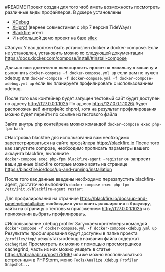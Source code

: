 #README
Проект создан для того чтоб иметь возможность посмотреть различные виды профайлеров.
В докере установлены
* [XDebug](https://xdebug.org/)
* [XHprof](https://tideways.io/profiler/xhprof-for-php7-php5.6) (вернее совместимая с php 7 версия TideWays) 
* [Blackfire](htpps://blackfire.io) агент
* И небольшой демо проект на базе [silex](https://silex.symfony.com/)

#Запуск
У вас должен быть установлен docker и docker-compose. 
Если не установлен, установить можно по следующей документации
https://docs.docker.com/compose/install/#install-compose

Дальше вам достаточно склонировать проект на локальную машину и выполнить 
`docker-compose -f docker-compose.yml up` если вам не нужен xdebug
или `docker-compose -f docker-compose.yml -f docker-compose-xdebug.yml up`
если вы планируете профилировать с использованием xdebug.

После того как контейнер будет запущен тестовый сайт будет доступен по адресу http://127.0.0.1:1025
По адресу http://127.0.0.1:1026/ будет расположен веб интерфейс xhprof, хотя на результат профилирования можно будет перейти по ссылке из тестового файла

Зайти внутрь php контейрена можно командой `docker-compose exec php-fpm bash`

#Настройка blackfire
для использования вам необходимо зарегестрироваться на сайте профайлера https://blackfire.io
После того как запустите compose, необходимо прописать параметры вашего аккаунта blackfire, выполните  
`docker-compose exec php-fpm blackfire-agent -register`
он запросит ваши данные blackfire которые можно взять на странице https://blackfire.io/docs/up-and-running/installation

После того как данные введены необходимо перезапустить blackfire-agent, достаточно выполнить
`docker-compose exec php-fpm /etc/init.d/blackfire-agent restart`

Для профилирования на странице https://blackfire.io/docs/up-and-running/installation необходимо установить расширение к 
браузеру, зайти на страницу с тестовым приложением http://127.0.0.1:1025 и в приложении выбрать профилировать.

#Использование xdebug profiler
Запускаем контейнеры командой `docker-compose -f docker-compose.yml -f docker-compose-xdebug.yml up`
Результаты профилирования будут доступны в папке проекта `/profiles/tmp/` результаты xdebug в названии файла содержат `cachegrind`
Просмотреть их можно с помощью просмотрщиков cachegrind, часть из них можно увидеть в статье https://habrahabr.ru/post/75166/ 
или же можно воспользоваться встроенным в PHPStorm, меню `Tools/Analize Xdebug Profiler Snapshot...`